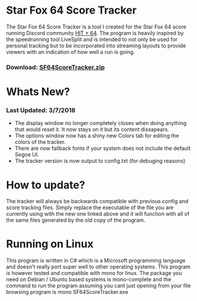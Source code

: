 # Star Fox 64 Score Tracker
The Star Fox 64 Score Tracker is a tool I created for the Star Fox 64 score running Discord community [HIT + 64](https://discord.gg/k2JnzC4). The program is heavily inspired by the speedrunning tool LiveSplit and is intended to not only be used for personal tracking but to be incorporated into streaming layouts to provide viewers with an indication of how well a run is going.

### Download: [SF64ScoreTracker.zip](https://drazil100.bitbucket.io/SF64ScoreTracker.zip) 

# Whats New?

### Last Updated: 3/7/2018

- The display window no longer completely closes when doing anything that would reset it. It now stays on it but its content dissapears.
- The options window now has a shiny new Colors tab for editing the colors of the tracker.
- There are now fallback fonts if your system does not include the default Segoe UI.
- The tracker version is now output to config.txt (for debuging reasons)

# How to update?
The tracker will always be backwards compatible with previous config and score tracking files. Simply replace the executable of the file you are currently using with the new one linked above and it will function with all of the same files generated by the old copy of the program. 

# Running on Linux
This program is written in C# which is a Microsoft programming language and doesn't really port super well to other operating systems. This program is however tested and compatible with mono for linux. The package you need on Debian / Ubuntu based systems is mono-complete and the command to run the program assuming you cant just opening from your file browsing program is mono SF64ScoreTracker.exe
